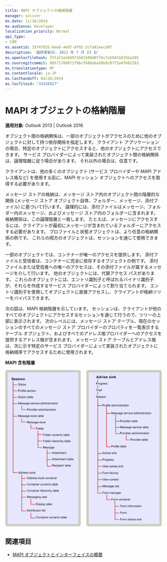 ```yaml
---
title: MAPI オブジェクトの格納階層
manager: soliver
ms.date: 11/16/2014
ms.audience: Developer
localization_priority: Normal
api_type:
- COM
ms.assetid: 33747835-6eeb-4e07-8f92-3cfa81eecd0f
description: '最終更新日: 2011 年 7 月 23 日'
ms.openlocfilehash: f5faf3a3d4971b01509d0ff0cfa59451015ba205
ms.sourcegitcommit: 8657170d071f9bcf680aba50b9c07f2a4fb82283
ms.translationtype: MT
ms.contentlocale: ja-JP
ms.lasthandoff: 04/28/2019
ms.locfileid: "33426927"
---
```

# <a name="mapi-object-containment-hierarchy"></a>MAPI オブジェクトの格納階層
  
**適用対象**: Outlook 2013 | Outlook 2016 
  
オブジェクト間の格納関係は、一部のオブジェクトがアクセスのために他のオブジェクトに対して持つ依存関係を指定します。 クライアント アプリケーションの場合、特定のオブジェクトにアクセスすると、他のオブジェクトにアクセスできます。 サービス プロバイダーによって実装されたオブジェクト間の格納関係は、論理階層に従う場合があります。 それ以外の場合は、任意です。 
  
クライアントは、他の多くのオブジェクト (サービス プロバイダーや MAPI アドレス帳など) を使用する前に、MAPI セッション オブジェクトへのアクセスを取得する必要があります。
  
メッセージ ストアの格納は、メッセージ ストア内のオブジェクト間の階層的な関係 (メッセージ ストア オブジェクト自体、フォルダー、メッセージ、添付ファイル) に基づいて行います。 論理的には、添付ファイルはメッセージ、フォルダー内のメッセージ、およびメッセージ ストア内のフォルダーに含まれます。 格納関係は、この論理階層と一致します。 たとえば、メッセージにアクセスするには、クライアントが最初にメッセージが含まれているフォルダーにアクセスする必要があります。 プロファイルと状態オブジェクトは、より任意の格納関係の例です。 これらの両方のオブジェクトは、セッションを通じて使用できます。 
  
一部のオブジェクトでは、コンテナーが唯一のアクセスを提供します。 添付ファイルと受信者は、コンテナーに完全に依存するオブジェクトの例です。 添付ファイルまたは受信者への唯一のアクセスは、その添付ファイルが属するメッセージを介して行います。 他のオブジェクトには、代替アクセス パスがあります。 これらのオブジェクトには、エントリ識別子と呼ばれるバイナリ識別子が、それらを作成するサービス プロバイダーによって割り当てられます。 エントリ識別子を使用してオブジェクトに直接アクセスし、クライアントが格納ツリーをバイパスできます。 
  
次の図は、MAPI 格納階層を示しています。 セッションは、クライアントが他のすべてのオブジェクトにアクセスするセッションを通じて行うので、ツリーの上部に表示されます。 次のレベルには、メッセージ ストア テーブル、現在のセッションのすべてのメッセージ ストア プロバイダーのプロパティを一覧表示するテーブル オブジェクト、およびすべてのアドレス帳プロバイダーへのアクセスを提供するアドレス帳が含まれます。 メッセージ ストア テーブルとアドレス帳は、次に示す特定のサービス プロバイダーによって実装されたオブジェクトに格納順序でアクセスするために使用されます。
  
**MAPI 含有階層**
  
![MAPI 格納階層](media/amapi_41.gif "MAPI 格納階層")
  
## <a name="see-also"></a>関連項目

- [MAPI オブジェクトとインターフェイスの概要](mapi-object-and-interface-overview.md)

